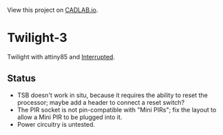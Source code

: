 View this project on [CADLAB.io](https://cadlab.io/project/1197). 

Twilight-3
==========

Twilight with attiny85 and 
[Interrupted](https://github.com/jscrane/Interrupted).

Status
------
- TSB doesn't work in situ, because it requires the ability to reset
  the processor; maybe add a header to connect a reset switch?
- The PIR socket is not pin-compatible with "Mini PIRs"; fix the layout
  to allow a Mini PIR to be plugged into it.
- Power circuitry is untested.
